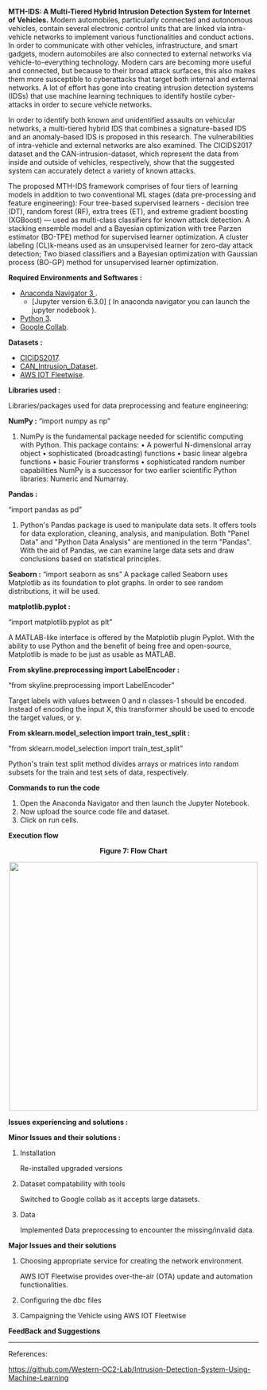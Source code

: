 **MTH-IDS: A Multi-Tiered Hybrid Intrusion Detection System for Internet of Vehicles.**
Modern automobiles, particularly connected and autonomous vehicles, contain several electronic control units that are linked via intra-vehicle networks to implement various functionalities and conduct actions. In order to communicate with other vehicles, infrastructure, and smart gadgets, modern automobiles are also connected to external networks via vehicle-to-everything technology. Modern cars are becoming more useful and connected, but because to their broad attack surfaces, this also makes them more susceptible to cyberattacks that target both internal and external networks. A lot of effort has gone into creating intrusion detection systems (IDSs) that use machine learning techniques to identify hostile cyber-attacks in order to secure vehicle networks.

In order to identify both known and unidentified assaults on vehicular networks, a multi-tiered hybrid IDS that combines a signature-based IDS and an anomaly-based IDS is proposed in this research. The vulnerabilities of intra-vehicle and external networks are also examined. The CICIDS2017 dataset and the CAN-intrusion-dataset, which represent the data from inside and outside of vehicles, respectively, show that the suggested system can accurately detect a variety of known attacks.

The proposed MTH-IDS framework comprises of four tiers of learning models in addition to two conventional ML stages (data pre-processing and feature engineering): Four tree-based supervised learners - decision tree (DT), random forest (RF), extra trees (ET), and extreme gradient boosting (XGBoost) — used as multi-class classifiers for known attack detection.
A stacking ensemble model and a Bayesian optimization with tree Parzen estimator (BO-TPE) method for supervised learner optimization. 
A cluster labeling (CL)k-means used as an unsupervised learner for zero-day attack detection; 
Two biased classifiers and a Bayesian optimization with Gaussian process (BO-GP) method for unsupervised learner optimization.

**Required Environments and Softwares :**

- [Anaconda Navigator 3 ](https://www.anaconda.com/products/distribution/ "Anaconda Navigator 3"). 
   - [Jupyter version 6.3.0] ( In anaconda navigator you can launch the jupyter nodebook ).  
- [Python 3]( https://www.python.org/downloads/ "Python 3"). 
- [Google Collab]( https://colab.research.google.com/ ). 

**Datasets :**
- [CICIDS2017](https://www.unb.ca/cic/datasets/ids-2017.html "CICIDS2017"). 
- [CAN_Intrusion_Dataset](https://www.dropbox.com/sh/b0asam3c45k607a/AAChCVjjIG5v4popd1FdryKSa?dl=0/ "CAN Intrusion Data Set").  
- [AWS IOT Fleetwise](https://us-east-1.console.aws.amazon.com/iotfleetwise/home?region=us-east-1# "AWS IOT Fleetwise"). 

**Libraries used :**

Libraries/packages used for data preprocessing and feature engineering:

**NumPy :**
“import numpy as np”

1. NumPy is the fundamental package needed for scientific computing with Python. This package
contains:
• A powerful N-dimensional array object
• sophisticated (broadcasting) functions
• basic linear algebra functions
• basic Fourier transforms
• sophisticated random number capabilities
NumPy is a successor for two earlier scientific Python libraries: Numeric and Numarray.

**Pandas :**

“import pandas as pd”
1. Python's Pandas package is used to manipulate data sets. It offers tools for data exploration, cleaning, analysis, and manipulation. Both "Panel Data" and "Python Data Analysis" are mentioned in the term "Pandas". With the aid of Pandas, we can examine large data sets and draw conclusions based on statistical principles.

**Seaborn :**
“import seaborn as sns”
A package called Seaborn uses Matplotlib as its foundation to plot graphs. In order to see random distributions, it will be used.

**matplotlib.pyplot :**

“import matplotlib.pyplot as plt”

A MATLAB-like interface is offered by the Matplotlib plugin Pyplot. With the ability to use Python and the benefit of being free and open-source, Matplotlib is made to be just as usable as MATLAB.

**From skyline.preprocessing import LabelEncoder :**

“from skyline.preprocessing import LabelEncoder”

Target labels with values between 0 and n classes-1 should be encoded.
Instead of encoding the input X, this transformer should be used to encode the target values, or y.

**From sklearn.model_selection import train_test_split :**

“from sklearn.model_selection import train_test_split”

Python's train test split method divides arrays or matrices into random subsets for the train and test sets of data, respectively.

**Commands to run the code**

1. Open the Anaconda Navigator and then launch the Jupyter Notebook.
2. Now upload the source code file and dataset.
3. Click on run cells.

**Execution flow**

 **<p align="center">Figure 7: Flow Chart</p>**
<p align="center">
<img src="https://github.com/Shireesha21/MTH_IDS_IoV/blob/main/MicrosoftTeams-image%20(5).png" width="500" />
</p>

 
**Issues experiencing and solutions :**

**Minor Issues and their solutions :**
1. Installation 

   Re-installed upgraded versions
2. Dataset compatability with tools

   Switched to Google collab as it accepts large datasets.
3. Data 

   Implemented Data preprocessing to encounter the missing/invalid data.

**Major Issues and their solutions**
1. Choosing appropriate service for creating the network environment.

   AWS IOT Fleetwise provides over-the-air (OTA) update and automation functionalities.
2. Configuring the dbc files
3. Campaigning the Vehicle using AWS IOT Fleetwise 

 
   

**FeedBack and Suggestions**
****




References:

https://github.com/Western-OC2-Lab/Intrusion-Detection-System-Using-Machine-Learning
